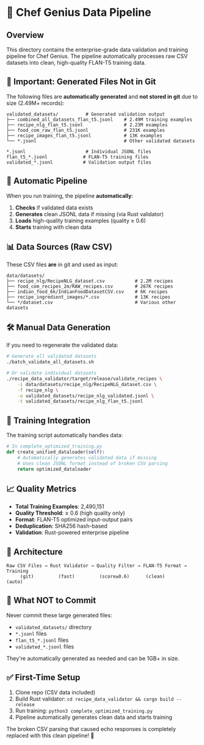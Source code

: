 # 🍳 Chef Genius Data Pipeline

## Overview
This directory contains the enterprise-grade data validation and training pipeline for Chef Genius. The pipeline automatically processes raw CSV datasets into clean, high-quality FLAN-T5 training data.

## 🚨 Important: Generated Files Not in Git
The following files are **automatically generated** and **not stored in git** due to size (2.49M+ records):

```
validated_datasets/          # Generated validation output
├── combined_all_datasets_flan_t5.jsonl    # 2.49M training examples
├── recipe_nlg_flan_t5.jsonl               # 2.23M examples  
├── food_com_raw_flan_t5.jsonl             # 231K examples
├── recipe_images_flan_t5.jsonl            # 13K examples
└── *.jsonl                                # Other validated datasets

*.jsonl                      # Individual JSONL files
flan_t5_*.jsonl             # FLAN-T5 training files
validated_*.jsonl           # Validation output files
```

## 🚀 Automatic Pipeline
When you run training, the pipeline **automatically**:

1. **Checks** if validated data exists
2. **Generates** clean JSONL data if missing (via Rust validator)
3. **Loads** high-quality training examples (quality ≥ 0.6)
4. **Starts** training with clean data

## 📊 Data Sources (Raw CSV)
These CSV files **are** in git and used as input:

```
data/datasets/
├── recipe_nlg/RecipeNLG_dataset.csv           # 2.2M recipes
├── food_com_recipes_2m/RAW_recipes.csv        # 267K recipes  
├── indian_food_6k/IndianFoodDatasetCSV.csv    # 6K recipes
├── recipe_ingredient_images/*.csv             # 13K recipes
└── */dataset.csv                              # Various other datasets
```

## 🛠️ Manual Data Generation
If you need to regenerate the validated data:

```bash
# Generate all validated datasets
./batch_validate_all_datasets.sh

# Or validate individual datasets
./recipe_data_validator/target/release/validate_recipes \
    -i data/datasets/recipe_nlg/RecipeNLG_dataset.csv \
    -f recipe_nlg \
    -o validated_datasets/recipe_nlg_validated.jsonl \
    -t validated_datasets/recipe_nlg_flan_t5.jsonl
```

## 🎯 Training Integration
The training script automatically handles data:

```python
# In complete_optimized_training.py
def create_unified_dataloader(self):
    # Automatically generates validated data if missing
    # Uses clean JSONL format instead of broken CSV parsing
    return optimized_dataloader
```

## 📈 Quality Metrics
- **Total Training Examples**: 2,490,151
- **Quality Threshold**: ≥ 0.6 (high quality only)
- **Format**: FLAN-T5 optimized input-output pairs
- **Deduplication**: SHA256 hash-based
- **Validation**: Rust-powered enterprise pipeline

## 🔧 Architecture

```
Raw CSV Files → Rust Validator → Quality Filter → FLAN-T5 Format → Training
     (git)         (fast)         (score≥0.6)      (clean)       (auto)
```

## 🚫 What NOT to Commit
Never commit these large generated files:
- `validated_datasets/` directory
- `*.jsonl` files
- `flan_t5_*.jsonl` files
- `validated_*.jsonl` files

They're automatically generated as needed and can be 1GB+ in size.

## ✅ First-Time Setup
1. Clone repo (CSV data included)
2. Build Rust validator: `cd recipe_data_validator && cargo build --release`
3. Run training: `python3 complete_optimized_training.py`
4. Pipeline automatically generates clean data and starts training

The broken CSV parsing that caused echo responses is completely replaced with this clean pipeline! 🎉